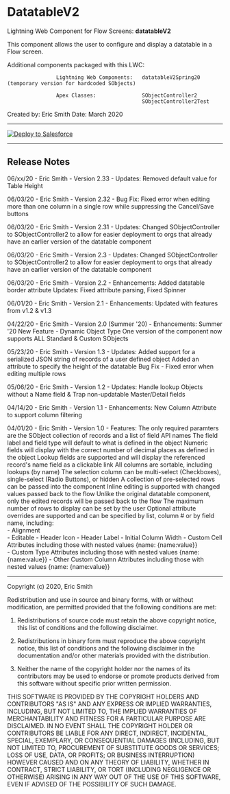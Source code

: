 # DatatableV2

Lightning Web Component for Flow Screens:       **datatableV2**

This component allows the user to configure and display a datatable in a Flow screen.

Additional components packaged with this LWC:

                    Lightning Web Components:   datatableV2Spring20 (temporary version for hardcoded SObjects)   

                    Apex Classes:               SObjectController2 
                                                SObjectController2Test
Created by:	Eric Smith
Date:		March 2020

---

<a href="https://githubsfdeploy.herokuapp.com">
  <img alt="Deploy to Salesforce"
       src="https://raw.githubusercontent.com/afawcett/githubsfdeploy/master/deploy.png">
</a>

---

## Release Notes

06/xx/20 -  Eric Smith -    Version 2.33 -
            Updates:        Removed default value for Table Height                                                

06/03/20 -  Eric Smith -    Version 2.32 -
            Bug Fix:        Fixed error when editing more than one column in a single row while suppressing the Cancel/Save buttons

06/03/20 -  Eric Smith -    Version 2.31 -
            Updates:        Changed SObjectController to SObjectController2 to allow for easier deployment to orgs 
                            that already have an earlier version of the datatable component    
                                                                                 
06/03/20 -  Eric Smith -    Version 2.3 -
            Updates:        Changed SObjectController to SObjectController2 to allow for easier deployment to orgs 
                            that already have an earlier version of the datatable component

06/03/20 -  Eric Smith -    Version 2.2 -
            Enhancements:   Added datatable border attribute
            Updates:        Fixed attribute parsing, Fixed Spinner

06/01/20 -  Eric Smith -    Version 2.1 -
            Enhancements:   Updated with features from v1.2 & v1.3                                                

04/22/20 -  Eric Smith -    Version 2.0 (Summer '20) -
            Enhancements:   Summer '20 New Feature - Dynamic Object Type
                            One version of the component now supports ALL Standard & Custom SObjects

05/23/20 -  Eric Smith -    Version 1.3 -
            Updates:        Added support for a serialized JSON string of records of a user defined object
                            Added an attribute to specify the height of the datatable
                            Bug Fix - Fixed error when editing multiple rows           

05/06/20 -  Eric Smith -    Version 1.2 -
            Updates:        Handle lookup Objects without a Name field & 
                            Trap non-updatable Master/Detail fields

04/14/20 -  Eric Smith -    Version 1.1 -
            Enhancements:   New Column Attribute to support column filtering

04/01/20 -  Eric Smith -    Version 1.0 -
Features:   The only required paramters are the SObject collection of records and a list of field API names
            The field label and field type will default to what is defined in the object
            Numeric fields will display with the correct number of decimal places as defined in the object
            Lookup fields are supported and will display the referenced record's name field as a clickable link
            All columns are sortable, including lookups (by name)
            The selection column can be multi-select (Checkboxes), single-select (Radio Buttons), or hidden
            A collection of pre-selected rows can be passed into the component
            Inline editing is supported with changed values passed back to the flow
            Unlike the original datatable component, only the edited records will be passed back to the flow
            The maximum number of rows to display can be set by the user
            Optional attribute overrides are supported and can be specified by list, column # or by field name, including:            
                - Alignment               
                - Editable
                - Header Icon
                - Header Label
                - Initial Column Width
                - Custom Cell Attributes including those with nested values {name: {name:value}}               
                - Custom Type Attributes including those with nested values {name: {name:value}}
                - Other Custom Column Attributes including those with nested values {name: {name:value}}

---

Copyright (c) 2020, Eric Smith

Redistribution and use in source and binary forms, with or without modification, are permitted provided 
that the following conditions are met:

1. Redistributions of source code must retain the above copyright notice, this list of conditions and the following disclaimer.

2. Redistributions in binary form must reproduce the above copyright notice, this list of conditions and the following disclaimer 
in the documentation and/or other materials provided with the distribution.

3. Neither the name of the copyright holder nor the names of its contributors may be used to endorse or promote products derived 
from this software without specific prior written permission.

THIS SOFTWARE IS PROVIDED BY THE COPYRIGHT HOLDERS AND CONTRIBUTORS "AS IS" AND ANY EXPRESS OR IMPLIED WARRANTIES, INCLUDING, 
BUT NOT LIMITED TO, THE IMPLIED WARRANTIES OF MERCHANTABILITY AND FITNESS FOR A PARTICULAR PURPOSE ARE DISCLAIMED. IN NO EVENT 
SHALL THE COPYRIGHT HOLDER OR CONTRIBUTORS BE LIABLE FOR ANY DIRECT, INDIRECT, INCIDENTAL, SPECIAL, EXEMPLARY, OR CONSEQUENTIAL 
DAMAGES (INCLUDING, BUT NOT LIMITED TO, PROCUREMENT OF SUBSTITUTE GOODS OR SERVICES; LOSS OF USE, DATA, OR PROFITS; OR BUSINESS 
INTERRUPTION) HOWEVER CAUSED AND ON ANY THEORY OF LIABILITY, WHETHER IN CONTRACT, STRICT LIABILITY, OR TORT (INCLUDING 
NEGLIGENCE OR OTHERWISE) ARISING IN ANY WAY OUT OF THE USE OF THIS SOFTWARE, EVEN IF ADVISED OF THE POSSIBILITY OF SUCH DAMAGE.